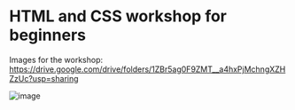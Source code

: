 # HTML and CSS workshop for beginners

Images for the workshop: https://drive.google.com/drive/folders/1ZBr5ag0F9ZMT__a4hxPjMchngXZHZzUc?usp=sharing

![image](https://github.com/user-attachments/assets/dd1892d5-3dbb-4b92-8eee-a4735967e311)



